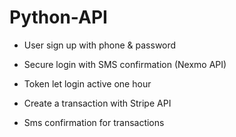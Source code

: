 # Python-API


- User sign up with phone & password

- Secure login with SMS confirmation (Nexmo API)

- Token let login active one hour

- Create a transaction with Stripe API

- Sms confirmation for transactions

